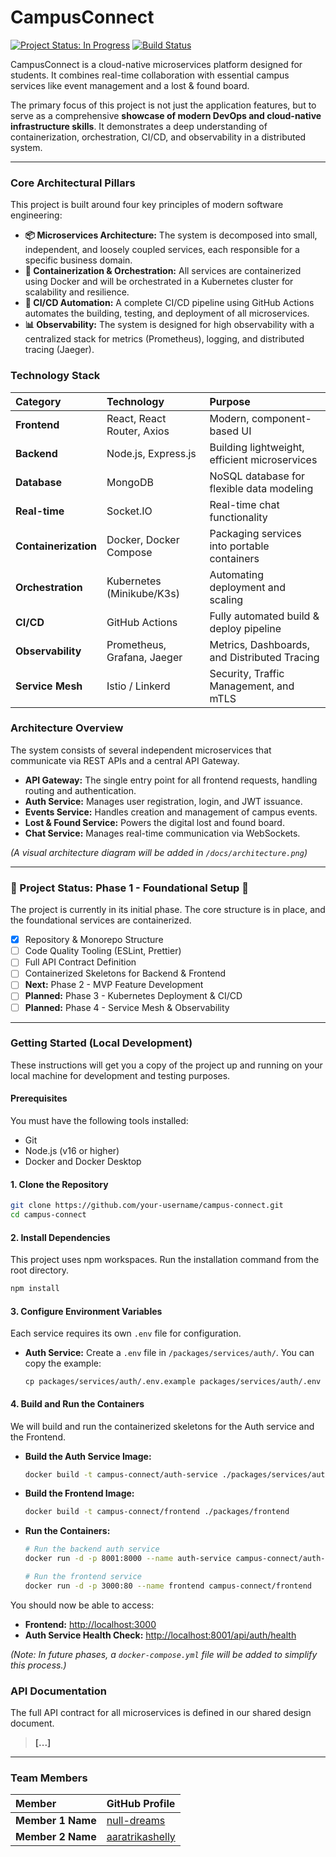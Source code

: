 # CampusConnect

[![Project Status: In Progress](https://img.shields.io/badge/status-in%20progress-green.svg)](https://github.com/your-username/campus-connect)
[![Build Status](https://img.shields.io/badge/build-pending-lightgrey.svg)](https://github.com/your-username/campus-connect/actions)

CampusConnect is a cloud-native microservices platform designed for students. It combines real-time collaboration with essential campus services like event management and a lost & found board.

The primary focus of this project is not just the application features, but to serve as a comprehensive **showcase of modern DevOps and cloud-native infrastructure skills**. It demonstrates a deep understanding of containerization, orchestration, CI/CD, and observability in a distributed system.

---

### Core Architectural Pillars

This project is built around four key principles of modern software engineering:

*   **📦 Microservices Architecture:** The system is decomposed into small, independent, and loosely coupled services, each responsible for a specific business domain.
*   **🐳 Containerization & Orchestration:** All services are containerized using Docker and will be orchestrated in a Kubernetes cluster for scalability and resilience.
*   **🚀 CI/CD Automation:** A complete CI/CD pipeline using GitHub Actions automates the building, testing, and deployment of all microservices.
*   **📊 Observability:** The system is designed for high observability with a centralized stack for metrics (Prometheus), logging, and distributed tracing (Jaeger).

### Technology Stack

| Category | Technology | Purpose |
| :--- | :--- | :--- |
| **Frontend** | React, React Router, Axios | Modern, component-based UI |
| **Backend** | Node.js, Express.js | Building lightweight, efficient microservices |
| **Database**| MongoDB | NoSQL database for flexible data modeling |
| **Real-time**| Socket.IO | Real-time chat functionality |
| **Containerization**| Docker, Docker Compose | Packaging services into portable containers |
| **Orchestration**| Kubernetes (Minikube/K3s) | Automating deployment and scaling |
| **CI/CD** | GitHub Actions | Fully automated build & deploy pipeline |
| **Observability**| Prometheus, Grafana, Jaeger | Metrics, Dashboards, and Distributed Tracing |
| **Service Mesh**| Istio / Linkerd | Security, Traffic Management, and mTLS |

### Architecture Overview

The system consists of several independent microservices that communicate via REST APIs and a central API Gateway.

*   **API Gateway:** The single entry point for all frontend requests, handling routing and authentication.
*   **Auth Service:** Manages user registration, login, and JWT issuance.
*   **Events Service:** Handles creation and management of campus events.
*   **Lost & Found Service:** Powers the digital lost and found board.
*   **Chat Service:** Manages real-time communication via WebSockets.

*(A visual architecture diagram will be added in `/docs/architecture.png`)*

---

### 🚧 Project Status: Phase 1 - Foundational Setup 🚧

The project is currently in its initial phase. The core structure is in place, and the foundational services are containerized.

-   [x] Repository & Monorepo Structure
-   [ ] Code Quality Tooling (ESLint, Prettier)
-   [ ] Full API Contract Definition
-   [ ] Containerized Skeletons for Backend & Frontend
-   [ ] **Next:** Phase 2 - MVP Feature Development
-   [ ] **Planned:** Phase 3 - Kubernetes Deployment & CI/CD
-   [ ] **Planned:** Phase 4 - Service Mesh & Observability

---

### Getting Started (Local Development)

These instructions will get you a copy of the project up and running on your local machine for development and testing purposes.

#### Prerequisites

You must have the following tools installed:
*   Git
*   Node.js (v16 or higher)
*   Docker and Docker Desktop

#### 1. Clone the Repository

```bash
git clone https://github.com/your-username/campus-connect.git
cd campus-connect
```

#### 2. Install Dependencies

This project uses npm workspaces. Run the installation command from the root directory.

```bash
npm install
```

#### 3. Configure Environment Variables

Each service requires its own `.env` file for configuration.

*   **Auth Service:** Create a `.env` file in `/packages/services/auth/`. You can copy the example:
    ```
    cp packages/services/auth/.env.example packages/services/auth/.env
    ```

#### 4. Build and Run the Containers

We will build and run the containerized skeletons for the Auth service and the Frontend.

*   **Build the Auth Service Image:**
    ```bash
    docker build -t campus-connect/auth-service ./packages/services/auth
    ```

*   **Build the Frontend Image:**
    ```bash
    docker build -t campus-connect/frontend ./packages/frontend
    ```

*   **Run the Containers:**
    ```bash
    # Run the backend auth service
    docker run -d -p 8001:8000 --name auth-service campus-connect/auth-service

    # Run the frontend service
    docker run -d -p 3000:80 --name frontend campus-connect/frontend
    ```

You should now be able to access:
*   **Frontend:** [http://localhost:3000](http://localhost:3000)
*   **Auth Service Health Check:** [http://localhost:8001/api/auth/health](http://localhost:8001/api/auth/health)

*(Note: In future phases, a `docker-compose.yml` file will be added to simplify this process.)*

### API Documentation

The full API contract for all microservices is defined in our shared design document.
> **[...]**

---

### Team Members

| Member | GitHub Profile |
| :--- | :--- |
| **Member 1 Name** | [null-dreams](https://github.com/null-dreams) |
| **Member 2 Name** | [aaratrikashelly](https://github.com/aaratrikashelly) |